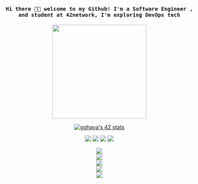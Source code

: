 <h4 align="center"><samp> Hi there 👋🏾  welcome to my Github! I'm a Software Engineer , and student at 42network, I'm exploring DevOps tech </samp></h4>

<p align="center">
  <img width="250" src="https://media.giphy.com/media/jIgXf4hgbHCeKiXpvt/giphy.gif">
</p>

<center>
<a  href="https://github.com/gghaya"><img src="https://badge.mediaplus.ma/greenbinary/gghaya" alt="gghaya's 42 stats" /></a> 
</center>

<p align="center">
<a href= "https://ma.linkedin.com/in/ghizlane-ghaya-0265b2170"><img src="https://img.icons8.com/windows/32/000000/linkedin.png"/></a>
<a href= "https://twitter.com/ari_hacks"><img src="https://img.icons8.com/material-outlined/32/000000/twitter.png"/></a>
  <a href= "https://instagram.com/gghaya.22"><img src="https://img.icons8.com/material-outlined/32/000000/instagram.png"/></a>
<a href= "https://www.facebook.com/lina.ikram.969?mibextid=ZbWKwL"><img src="https://img.icons8.com/fluency-systems-regular/32/null/facebook-new--v1.png"/></a>
</p>


<p align="center">
  <img src="https://skillicons.dev/icons?i=git,html,css,js,c,cpp,cs,python,php,java" /> </br>
  <img src="https://skillicons.dev/icons?i=github,vscode,eclipse,visualstudio,figma,androidstudio,ai,hibernate" /> </br>
  <img src="https://skillicons.dev/icons?i=bootstrap,electron,dotnet,spring,nodejs" /></br>
  <img src="https://skillicons.dev/icons?i=mysql,mongodb" /></br>
  <img src="https://skillicons.dev/icons?i=linux" />
  
</p>
